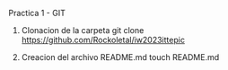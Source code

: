 Practica 1  - GIT
1. Clonacion de la carpeta
    git clone https://github.com/Rockoletal/iw2023ittepic

2. Creacion del archivo README.md
    touch README.md

